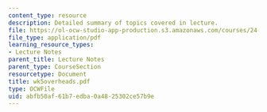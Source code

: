```yaml
---
content_type: resource
description: Detailed summary of topics covered in lecture.
file: https://ol-ocw-studio-app-production.s3.amazonaws.com/courses/24-964-topics-in-phonology-fall-2004/abfb50af61b7edba0a4825302ce57b9e_wk5overheads.pdf
file_type: application/pdf
learning_resource_types:
- Lecture Notes
parent_title: Lecture Notes
parent_type: CourseSection
resourcetype: Document
title: wk5overheads.pdf
type: OCWFile
uid: abfb50af-61b7-edba-0a48-25302ce57b9e
---
```

